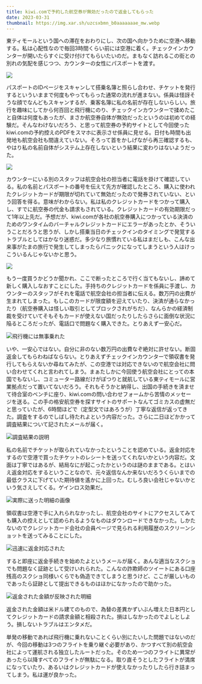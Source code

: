 ```yaml
---
title: kiwi.comで予約した航空券が無効だったので返金してもらった
date: 2023-03-31
thumbnail: https://img.xar.sh/uzcsxbmn_b0aaaaaaae_mw.webp
---
```


東ティモールという国への滞在をおわりにし、次の国へ向かうために空港へ移動する。私は心配性なので毎回3時間くらい前には空港に着く。チェックインカウンターが開いたらすぐに受け付けてもらいたいのだ。まもなく訪れるこの街との別れの気配を感じつつ、カウンターの女性にパスポートを渡す。

![](https://img.xar.sh/uzcsxbmn_b0aaaaaaae_ma.webp)

パスポートのIDページをスキャンして搭乗名簿と照らし合わせ、チケットを発行するといういままで何度もやってもらった通常の流れが進まない。係員は怪訝そうな顔でなんどもスキャンするが、乗客名簿に私の名前が存在しないらしい。旅行を趣味にしてから何百回と飛行機にのり、チェックインカウンターで揉めたこと自体は何度もあったが、まさか航空券自体が無効だったというのは初めての経験だ。そんなわけないだろう、と思って航空券の予約サイトとして今回使ったkiwi.comの予約控えのPDFをスマホに表示させ係員に見せる。日付も時間も出発地も航空会社も間違えていない。そろって首をかしげながら再三確認するも、やはり私の名前自体がシステム上存在しないという結果に変わりはないようだった。

![](https://img.xar.sh/uzcsxbmn_b0aaaaaaae_mw.webp)

カウンターにいる別のスタッフは航空会社の担当者に電話を掛けて確認している。私の名前とパスポートの番号を伝えて先方が確認したところ、購入に使われたクレジットカードが期限が切れていて無効だったので発券されていない、という回答を得る。意味がわからない。私は私のクレジットカードをつかって購入し、すでに航空券の代金も請求もされている。クレジットカードの有効期限だって1年以上先だ。予想だが、kiwi.comが各社の航空券購入につかっている決済のためのワンタイムのバーチャルクレジットカードにエラーがあったとか、そういうことだろうと思うが、しかし搭乗当日のチェックインのタイミングで発覚するトラブルとしてはかなり迷惑だ。多少なり旅慣れている私はまだしも、こんな出来事がたまの旅行で発生してしまったらパニックになってしまうという人はけっこういるんじゃないかと思う。

![](https://img.xar.sh/uzcsxbmn_b0aaaaaaae_mq.webp)

もう一度買うかどうか聞かれ、ここで断ったところで行く当てもないし、諦めて新しく購入しなおすことにした。手持ちのクレジットカードを係員に手渡し、カウンターのスタッフがそれを電話で航空会社の担当者に伝える。数万円の出費が生まれてしまった。もしこのカードが限度額を迎えていたり、決済が通らなかったり（航空券購入は怪しい取引としてブロックされがちだ）、なんらかの経済制裁を受けていてそもそもカードが使えない国だったりしたらさらに面倒な状況に陥るところだったが、電話口で問題なく購入できた。とりあえず一安心だ。

![飛行機には無事乗れた](https://img.xar.sh/uzcsxbmn_b0aaaaaaae_nq.webp)

いや、一安心ではない。自分に非のない数万円の出費なぞ絶対に許せない。断固返金してもらわねばならない。とりあえずチェックインカウンターで領収書を発行してもらえないか尋ねてみたが、この空港では対応できないので航空会社に問い合わせてくれと言われてしまう。まぁたしかに今回使う航空会社にとっての本国でもないし、コミューター路線だけがぽつりと就航している東ティモールに営業拠点だって置いてないだろう。それもそうかと納得し、出国の手続きを済ませて待合室のベンチに座り、kiwi.comの問い合わせフォームから苦情のメッセージを送る。この手の格安航空券を探すサイトのサポートなんてゴミカスの虚無だと思っていたが、6時間ほどで（定型文ではあろうが）丁寧な返信が返ってきた。調査をするのでしばし待たれよという内容だった。さらに二日ほどかかって調査結果について記されたメールが届く。

![調査結果の説明](https://img.xar.sh/uzcsxbmn_b0aaaaaaae_la.webp)

私の名前でチケットが取られていなかったということを認めている。返金対応をするので空港で買ったチケットのレシートを送ってくれないかという内容だ。文面は丁寧ではあるが、結局なにが起こったかというのは謎のままである。とはいえ返金対応をするということなので、元々返信なんか来ないだろうくらいまでの最低クラスに下げていた期待値を遙かに上回った。むしろ良い会社じゃないかという気さえしてくる。ゲインロス効果だ。

![実際に送った明細の画像](https://img.xar.sh/uzcsxbmn_b0aaaaaaae_oa.webp)

領収書は空港で手に入れられなかったし、航空会社のサイトにアクセスしてみても購入の控えとして認められるようなものはダウンロードできなかった。しかたないのでクレジットカード会社の会員ページで見られる利用履歴のスクリーンショットを送ってみることにした。

![迅速に返金対応された](https://img.xar.sh/uzcsxbmn_b0aaaaaaae_lg.webp)

すると即座に返金手続きを始めたよというメールが届く。あんな適当なスクショでも問題なく証跡として受けいれられた。こんなの詐欺師のツイートにある口座残高のスクショ同様いくらでも偽造できてしまうと思うけど、ここが厳しいものであったら証跡として提出できるものはほかになかったので助かった。

![返金された金額が反映された明細](https://img.xar.sh/uzcsxbmn_b0aaaaaaae_lw.webp)

返金された金額は米ドル建てのもので、為替の差異かずいぶん増えた日本円としてクレジットカードの請求金額と相殺された。損はしなかったのでよしとしよう。損しないトラブルはエンタメだ。

単発の移動であれば飛行機に乗れないことくらい別にたいした問題ではないのだが、今回の移動は3つのフライトを乗り継ぐ必要があり、かつすべて別の航空会社によって運航される独立したルートだった。そのため一つのフライトに異常があったら以降すべてのフライトが無駄になる。取り直そうとしたフライトが満席になっていたり、あるいはクレジットカードが使えなかったりしたら行き詰まってしまう。私は運が良かった。
